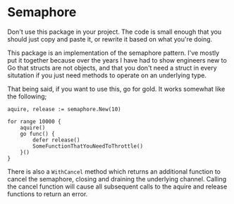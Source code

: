 # Semaphore

Don't use this package in your project. The code is small enough that you should
just copy and paste it, or rewrite it based on what you're doing.

This package is an implementation of the semaphore pattern. I've mostly put it
together because over the years I have had to show engineers new to Go that
structs are not objects, and that you don't need a struct in every situtation if
you just need methods to operate on an underlying type.

That being said, if you want to use this, go for gold. It works somewhat like
the following;

```
aquire, release := semaphore.New(10)

for range 10000 {
    aquire()
    go func() {
        defer release()
        SomeFunctionThatYouNeedToThrottle()
    }()
}
```

There is also a `WithCancel` method which returns an additional function to
cancel the semaphore, closing and draining the underlying channel. Calling the
cancel function will cause all subsequent calls to the aquire and release
functions to return an error.
